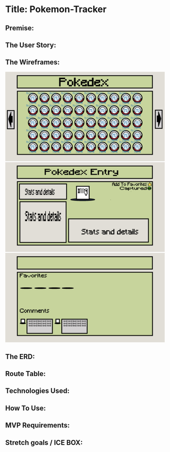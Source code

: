 # Title: Pokemon-Tracker

## Premise: 




## The User Story:



## The Wireframes:
![Pokemon-Tracker-Pokedex](imgs/readme/Pokemon-Tracker-Pokedex.jpg)
![Pokemon-Tracker-Pokedex-Entry](imgs/readme/Pokemon-Tracker-Pokedex-Entry.jpg)
![Pokemon-Tracker-File](imgs/readme/Pokemon-Tracker-Profile.jpg)



## The ERD: 


## Route Table:


## Technologies Used:


## How To Use:


## MVP Requirements:


## Stretch goals / ICE BOX: